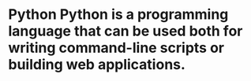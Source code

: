 # Python Python is a programming language that can be used both for writing **command-line scripts** or building **web applications**.</ul></ul>